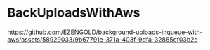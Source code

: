 #  BackUploadsWithAws

https://github.com/EZENGOLD/background-uploads-inqueue-with-aws/assets/58929033/9b67791e-371a-403f-9dfa-32865cf03b2e

